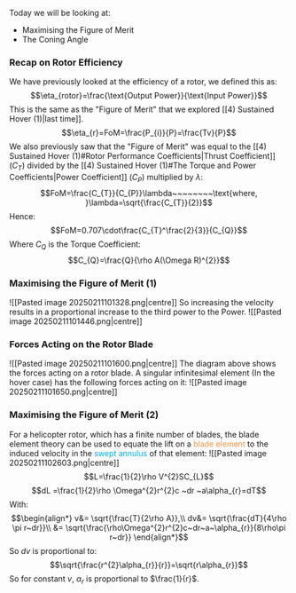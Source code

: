Today we will be looking at:
- Maximising the Figure of Merit
- The Coning Angle
### Recap on Rotor Efficiency
We have previously looked at the efficiency of a rotor, we defined this as:
$$\eta_{rotor}=\frac{\text{Output Power}}{\text{Input Power}}$$
This is the same as the "Figure of Merit" that we explored [[4) Sustained Hover (1)|last time]].
$$\eta_{r}=FoM=\frac{P_{i}}{P}=\frac{Tv}{P}$$
We also previously saw that the "Figure of Merit" was equal to the [[4) Sustained Hover (1)#Rotor Performance Coefficients|Thrust Coefficient]] ($C_{T}$) divided by the [[4) Sustained Hover (1)#The Torque and Power Coefficients|Power Coefficient]] ($C_{P}$) multiplied by $\lambda$:
$$FoM=\frac{C_{T}}{C_{P}}\lambda~~~~~~~~\text{where, }\lambda=\sqrt{\frac{C_{T}}{2}}$$
Hence:
$$FoM=0.707\cdot\frac{C_{T}^\frac{2}{3}}{C_{Q}}$$
Where $C_{Q}$ is the Torque Coefficient:
$$C_{Q}=\frac{Q}{\rho A(\Omega R)^{2}}$$
### Maximising the Figure of Merit (1)
![[Pasted image 20250211101328.png|centre]]
So increasing the velocity results in a proportional increase to the third power to the Power.
![[Pasted image 20250211101446.png|centre]]
### Forces Acting on the Rotor Blade
![[Pasted image 20250211101600.png|centre]]
The diagram above shows the forces acting on a rotor blade.
A singular infinitesimal element (In the hover case) has the following forces acting on it:
![[Pasted image 20250211101650.png|centre]]
### Maximising the Figure of Merit (2)
For a helicopter rotor, which has a finite number of blades, the blade element theory can be used to equate the lift on a <font color="#f79646">blade element</font> to the induced velocity in the <font color="#00b0f0">swept annulus</font> of that element:
![[Pasted image 20250211102603.png|centre]]
$$L=\frac{1}{2}\rho V^{2}SC_{L}$$
$$dL =\frac{1}{2}\rho \Omega^{2}r^{2}c ~dr ~a\alpha_{r}=dT$$
With:
$$\begin{align*}
v&= \sqrt{\frac{T}{2\rho A}},\\
dv&= \sqrt{\frac{dT}{4\rho \pi r~dr}}\\
&= \sqrt{\frac{\rho\Omega^{2}r^{2}c~dr~a~\alpha_{r}}{8\rho\pi r~dr}}
\end{align*}$$
So $dv$ is proportional to:
$$\sqrt{\frac{r^{2}\alpha_{r}}{r}}=\sqrt{r\alpha_{r}}$$
So for constant $v$, $\alpha_r$ is proportional to $\frac{1}{r}$.
